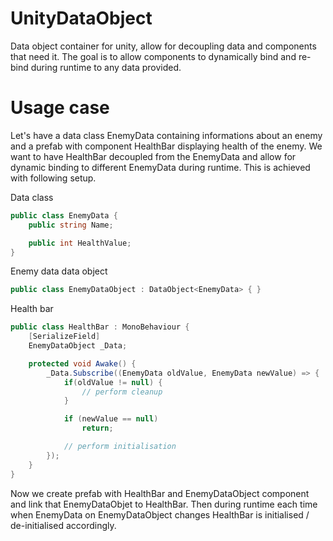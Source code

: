 # UnityDataObject
Data object container for unity, allow for decoupling data and components that need it.
The goal is to allow components to dynamically bind and re-bind during runtime to any data provided.

# Usage case
Let's have a data class EnemyData containing informations about an enemy and a prefab with component HealthBar displaying health of the enemy.
We want to have HealthBar decoupled from the EnemyData and allow for dynamic binding to different EnemyData during runtime.
This is achieved with following setup.

Data class 
```C#
public class EnemyData {
	public string Name;

	public int HealthValue;
}
```

Enemy data data object
```C#
public class EnemyDataObject : DataObject<EnemyData> { }
```

Health bar
```C#
public class HealthBar : MonoBehaviour {
	[SerializeField]
	EnemyDataObject _Data;

	protected void Awake() {
		_Data.Subscribe((EnemyData oldValue, EnemyData newValue) => {
			if(oldValue != null) {
				// perform cleanup
			}

			if (newValue == null) 
				return;

			// perform initialisation
		});
	}
}
```

Now we create prefab with HealthBar and EnemyDataObject component and link that EnemyDataObjet to HealthBar.
Then during runtime each time when EnemyData on EnemyDataObject changes HealthBar is initialised / de-initialised accordingly.